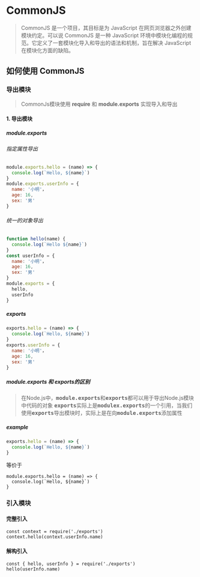 # CommonJS
> CommonJS 是一个项目，其目标是为 JavaScript 在网页浏览器之外创建模块约定。可以说 CommonJS 是一种 JavaScript 环境中模块化编程的规范。它定义了一套模块化导入和导出的语法和机制，旨在解决 JavaScript 在模块化方面的缺陷。

## 如何使用 CommonJS

### 导出模块
> CommonJs模块使用 **require** 和 **module.exports** 实现导入和导出

#### 1. 导出模块

##### module.exports

###### 指定属性导出
```javascript
module.exports.hello = (name) => {
  console.log(`Hello, ${name}`)
}
module.exports.userInfo = {
  name: '小明'，
  age: 16,
  sex: '男'
}
```

###### 统一的对象导出
```javascript
function hello(name) {
  console.log(`Hello ${name}`)
}
const userInfo = {
  name: '小明'，
  age: 16,
  sex: '男'
}
module.exports = {
  hello,
  userInfo
}
```

##### exports
```javascript
exports.hello = (name) => {
  console.log(`Hello, ${name}`)
}
exports.userInfo = {
  name: '小明'，
  age: 16,
  sex: '男'
}
```

##### module.exports 和  exports的区别
> 在Node.js中，<kbd>**module.exports**</kbd>和<kbd>**exports**</kbd>都可以用于导出Node.js模块中代码的对象
> <kbd>**exports**</kbd>实际上是<kbd>**modulex.exports**</kbd>的一个引用，当我们使用<kbd>**exports**</kbd>导出模块时，实际上是在向<kbd>**module.exports**</kbd>添加属性

##### example
```javascript
exports.hello = (name) => {
  console.log(`Hello, ${name}`)
}
```
等价于
```
module.exports.hello = (name) => {
  console.log(`Hello, ${name}`)
}
```

### 引入模块

#### 完整引入
```
const context = require('./exports')
context.hello(context.userInfo.name)
```

#### 解构引入
```
const { hello, userInfo } = require('./exports')
hello(userInfo.name)
```

